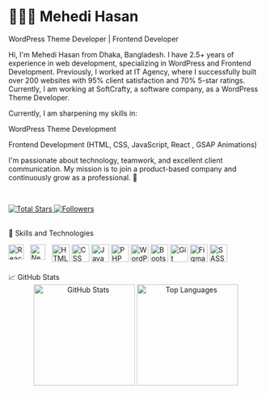 <h1>👨🏻‍💻 Mehedi Hasan</h1>
WordPress Theme Developer | Frontend Developer

Hi, I'm Mehedi Hasan from Dhaka, Bangladesh.
I have 2.5+ years of experience in web development, specializing in WordPress and Frontend Development.
Previously, I worked at IT Agency, where I successfully built over 200 websites with 95% client satisfaction and 70% 5-star ratings.
Currently, I am working at SoftCrafty, a software company, as a WordPress Theme Developer.

Currently, I am sharpening my skills in:

WordPress Theme Development

Frontend Development (HTML, CSS, JavaScript, React , GSAP Animations)

I'm passionate about technology, teamwork, and excellent client communication.
My mission is to join a product-based company and continuously grow as a professional. 🚀

<br> <p align="left"> <a href="https://github.com/yourgithubusername?tab=repositories&sort=stargazers"> <img alt="Total Stars" title="GitHub Stars" src="https://custom-icon-badges.demolab.com/github/stars/yourgithubusername?color=55960c&style=for-the-badge&labelColor=488207&logo=star&label=Stars" /> </a> <a href="https://github.com/yourgithubusername?tab=followers"> <img alt="Followers" title="GitHub Followers" src="https://custom-icon-badges.demolab.com/github/followers/yourgithubusername?color=236ad3&labelColor=1155ba&style=for-the-badge&logo=github&label=Followers&logoColor=white" /> </a> </p> <br>
🚀 Skills and Technologies
<div align="left"> <img alt="HTML" title="HTML5" width="35px" src="https://cdn.jsdelivr.net/gh/devicons/devicon@latest/icons/html5/html5-original.svg" /> <img alt="CSS" title="CSS3" width="35px" src="https://cdn.jsdelivr.net/gh/devicons/devicon@latest/icons/css3/css3-original.svg" /> <img alt="JavaScript" title="JavaScript" width="35px" src="https://cdn.jsdelivr.net/gh/devicons/devicon@latest/icons/javascript/javascript-original.svg" /> <img alt="PHP" title="PHP" width="35px" src="https://cdn.jsdelivr.net/gh/devicons/devicon@latest/icons/php/php-original.svg" /> <img alt="WordPress" title="WordPress" width="35px" src="https://cdn.jsdelivr.net/gh/devicons/devicon@latest/icons/wordpress/wordpress-original.svg" /> <img alt="Bootstrap" title="Bootstrap" width="35px" src="https://cdn.jsdelivr.net/gh/devicons/devicon@latest/icons/bootstrap/bootstrap-original.svg" /> <img alt="Git" title="Git" width="35px" src="https://cdn.jsdelivr.net/gh/devicons/devicon@latest/icons/git/git-original.svg" /> <img alt="Figma" title="Figma" width="35px" src="https://cdn.jsdelivr.net/gh/devicons/devicon@latest/icons/figma/figma-original.svg" /> <img alt="SASS" title="SASS" width="35px" src="https://cdn.jsdelivr.net/gh/devicons/devicon@latest/icons/sass/sass-original.svg"/> <img align="left" alt="React" title="React" width="30px" style="padding-right: 10px;" src="https://cdn.jsdelivr.net/gh/devicons/devicon@latest/icons/react/react-original.svg" /><img align="left" alt="Next.js" title="Next.js" width="30px" style="padding-right: 10px;" src="https://cdn.jsdelivr.net/gh/devicons/devicon@latest/icons/nextjs/nextjs-original.svg" />


 </div> <br>
📈 GitHub Stats
<div align="center">
  <img align="center" alt="GitHub Stats" height="200" src="https://github-readme-stats.vercel.app/api?username=devmehedihasun&show_icons=true&theme=tokyonight&include_all_commits=true&locale=en" />
  <img align="center" alt="Top Languages" height="200" src="https://github-readme-stats.vercel.app/api/top-langs/?username=devmehedihasun&theme=tokyonight&layout=compact&custom_title=Top%20Technologies&langs_count=9" />
</div>

